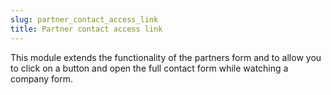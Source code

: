 ```yaml
---
slug: partner_contact_access_link
title: Partner contact access link
---
```

This module extends the functionality of the partners form and to allow you to click on a button and open the full contact form while watching a company form.
